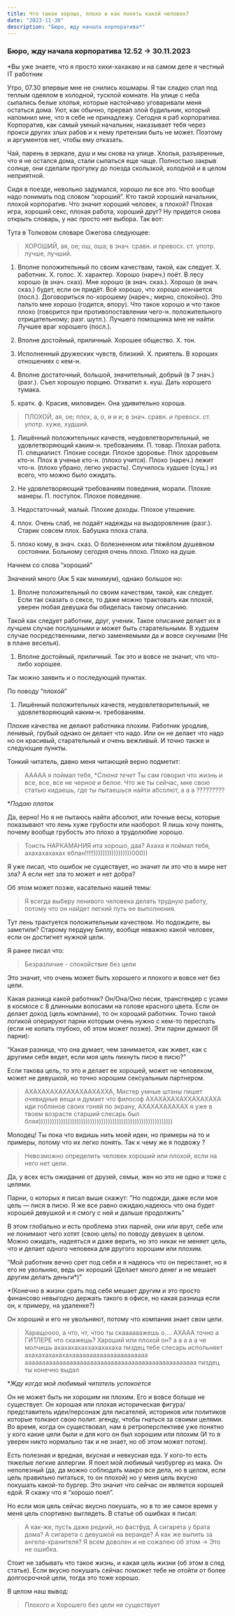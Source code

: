 ```yaml
---
title: Что такое хорошо, плохо и как понять какой человек?
date: "2023-11-30"
description: "Бюро, жду начала корпоратива*"
---
```


### Бюро, жду начала корпоратива 12.52 → 30.11.2023

*Вы уже знаете, что я просто хихи-хахакаю и на самом деле я честный IT работник

Утро, 07.30 впервые мне не снились кошмары. Я так сладко спал под теплым одеялом в холодной, тусклой комнате. На улице с неба сыпались белые хлопья, которые настойчиво уговаривали меня остаться дома. Уют, как обычно, прервал злой будильник, который напомнил мне, что я себе не принадлежу. Сегодня я раб корпоратива. Корпоратив, как самый умный начальник, наказывает тебя через прокси других злых рабов и к нему претензии быть не может. Поэтому и аргументов нет, чтобы ему отказать. 

Чай, парень в зеркале, душ и мы снова на улице. Хлопья, разъяренные, что я не остался дома, стали сыпаться еще чаще. Полностью закрыв солнце, они сделали прогулку до поезда скользкой, холодной и в целом неприятной.

Сидя в поезде, невольно задумался, хорошо ли все это. Что вообще надо понимать под словом “хороший”. Кто такой хороший начальник, плохой корпоратив. Что значит хороший человек, а плохой? Плохая игра, хороший секс, плохая работа, хороший друг? Ну придется снова открыть словарь, у нас просто нет выбора. Так вот: 

Тута в Толковом словаре Ожегова следующее: 

> ХОРОШИЙ, ая, ое; ош, оша; в знач. сравн. и превосх. ст. употр. лучше, лучший. 

1. Вполне положительный по своим качествам, такой, как следует. Х. работник. Х. голос. Х. характер. Хорошо (нареч.) поёт. В лесу хорошо (в знач. сказ). Мне хорошо (в знач. сказ.). Хорошо (в знач. сказ.) будет, если он придёт. Всё хорошо, что хорошо кончается (посл.). Договориться по-хорошему (нареч.; мирно, спокойно). Это пальто мне хорошо (годится, впору). Что такое хорошо и что такое плохо (говорится при противопоставлении чего-н. положительного отрицательному; разг. шутл.). Лучшего помощника мне не найти. Лучшее враг хорошего (посл.). 

2. Вполне достойный, приличный. Хорошее общество. Х. тон. 

3. Исполненный дружеских чувств, близкий. Х. приятель. В хороших отношениях с кем-н. 

4. Вполне достаточный, большой, значительный, добрый (в 7 знач.) (разг.). Съел хорошую порцию. Отхватил х. куш. Дать хорошего тумака. 

5. кратк. ф. Красив, миловиден. Она удивительно хороша.
> 

> ПЛОХОЙ, ая, ое; плох, а, о, и и и; в знач. сравн. и превосх. ст. употр. хуже, худший. 

1. Лишённый положительных качеств, неудовлетворительный, не удовлетворяющий каким-н. требованиям. П. товар. Плохая работа. П. специалист. Плохие соседи. Плохое здоровье. Плох здоровьем кто-н. Плох в ученье кто-н. (плохо учится). Плохо (нареч.) лежит что-н. (плохо убрано, легко украсть). Случилось худшее (сущ.) из всего, что можно было ожидать. 

2. Не удовлетворяющий требованиям поведения, морали. Плохие манеры. П. поступок. Плохое поведение. 

3. Недостаточный, малый. Плохие доходы. Плохое утешение. 

4. плох. Очень слаб, не подаёт надежды на выздоровление (разг.). Старик совсем плох. Бабушка плоха стала. 

5. плохо кому, в знач. сказ. О болезненном или тяжёлом душевном состоянии. Больному сегодня очень плохо. Плохо на душе.
> 

Начнем со слова “хороший”

Значений много (Аж 5 как минимум), однако большое но:

1.  Вполне положительный по своим качествам, такой, как следует. 
Если так сказать о сексе, то даже можно трактовать как плохой, уверен любая девушка бы обиделась такому описанию. 

Такой как следует работник, друг, ученик. Такое описание делает их в лучшем случае послушными и может быть старательными. В худшем случае посредственными, легко заменяемыми да и вовсе скучными  (Не в плане веселья).

1. Вполне достойный, приличный. Так это и вовсе не значит, что что-либо хорошее.

Так можно заявить и о последующий пунктах.

По поводу “плохой”

1. Лишённый положительных качеств, неудовлетворительный, не удовлетворяющий каким-н. требованиям.

Плохие качества не делают работника плохим. Работник уродлив, ленивый, грубый однако он делает что надо. Или он не делает что надо но он красивый, старательный и очень вежливый. И точно также и следующие пункты. 

Тонкий читатель, давно меня читающий верно подметит:

> ААААА я поймал тебя, **Слюна течет* Ты сам говорил что жизнь и все, все, все не черное и белое. Что же ты сейчас, мне свою статью кидаешь, где ты пытаешься найти абсолют, а а а ?????????
> 

**Подаю платок* 

Да, верно! Но я не пытаюсь найти абсолют, или точные весы, которые показывают что лень хуже грубости или наоборот. Я лишь хочу понять, почему вообще грубость это плохо а трудолюбие хорошо.

> Тоисть НАРКАМАНИЯ ита хорошо, даа? Ахаха я поймал тебя, ахахахахахах еблан!!!!!)))))))))))))))))000))
> 

Я уже писал, что ошибок не существует, но значит ли это что в мире нет зла? А если нет зла то может и нет добра?

Об этом может позже, касательно нашей темы:

> Я всегда выберу ленивого человека делать трудную работу, потому что он найдет легкий путь ее выполнения.
> 

Тут лень трактуется положительным качеством. Но подождите, вы заметили? Старому пердуну Биллу, вообще неважно какой человек, если он достигнет нужной цели.

Я ранее писал что: 

> Безразличие - спокойствие без цели
> 

Это значит, что очень может быть хорошего и плохого и вовсе нет без цели. 

Какая разница какой работник? Он/Она/Оно песик, трансгендер с усами в космосе с 8 длинными волосами на голове красного цвета. Если он делает доход (цель компании), то он хороший работник. 
Точно такой логикой оперируют парни которым очень нужно с кем-то переспать (если не копать глубоко, об этом может позже). 
Эти парни думают (Я парни):

“Какая разница, что она думает, чем занимается, как живет, как с другими себя ведет, если моя цель пихнуть писю в писю?”

Если такова цель, то это и делает ее хорошей, может не человеком, может не девушкой, но точно хорошим сексуальным партнером.
 

> АХАХАХАХАХАХАХААХАХХА, Мистер умные штаны пишет очевидные вещи и думает что философ АХАХАХАХАХХАХАХАХА иди гоблинов своих гоняй по экрану, АХАХАХАХАХАХ я уже в твоем возрасте старший слесарь был бляя))))))))))))))))))))))))))))))))))))))))))))))))))))))))))))
> 

Молодец! Ты пока что видишь нить моей идеи, но примеры на то и примеры, потому что их легко понять. Так к чему же я подвожу ? 

> Невозможно определить человек хороший или плохой, если на него нет цели.
> 

Да, у всех есть ожидания от друзей, семьи, жен но это не одно и тоже с целями. 

Парни, о которых я писал выше скажут: 
”Но подожди, даже если моя цель — пися в писю. Я же все равно ожидаю,надеюсь что она будет хорошей девушкой и я смогу с ней и дальше продолжить” 

В этом глобально и есть проблема этих парней, они или врут, себе или не понимают чего хотят (свою цель) по поводу девушек в целом. Можно ожидать, надеяться и даже верить, но это никак не меняет цель, что и делает одного человека для другого хорошим или плохим. 

”Мой работник вечно срет под себя и я надеюсь что он перестанет, но я его не увольняю, ведь он хороший (Делает много денег и не мешает другим делать деньги*)” 

*(Конечно в жизни срать под себя мешает другим и это просто финансово невыгодно держать такого в офисе, но какая разница если он, к примеру, на удаленке?)

Он хороший и его не увольняют, потому что компания знает свои цели. 

> Харащоооо, а что, чт, чтоо ты скаааааажешь о…. АХААА точно а ГИТЛЕРЕ что скажешь? Хароший или плохой он? а а а а а че молчишь ахахахахаххахахахаха пиздец тебе слесарь испольняет ахахахахахахахаааааааааааааааааааааа аааааааааааааааааааааааааааааааааааааааааааааааааа пиздец ты конечно выдал
> 

**Жду когда мой любимый читатель успокоется*

Он не может быть ни хорошим ни плохим. Его и вовсе больше не существует. Он  хорошая или плохая историческая фигура/представитель идеи/персонаж для писателей, историков или политиков которые толкают свою полит. агенду, чтобы гнаться за своими целями. Во время, когда он существовал, нам в ретроперспективе уже понятно у кого какие цели были и для кого он был хорошим или плохим (И то я уверен никто нормально так и не знает, но об этом может потом).

Есть полезная и вредная, вкусная и невкусная еда. У кого-то есть тяжелые легкие аллергии. Я поел мой любимый чизбургер из мака. Он неполезный (да, да можно соблюдать макро все дела, но в целом, если цель правильно питаться, то он плохой) но у меня цель вкусно покушать какой-то бургер. Это значит что сейчас он является хорошей едой. Я скажу что я “хорошо поел”. 

Но если моя цель сейчас вкусно покушать, но в то же самое время у меня цель спортивно выглядеть. В статье об ошибках я писал: 

> А как-же, пусть даже редкий, но фастфуд. А сигарета у брата дома? А сигарета с девушкой на веранде? А как же выпить за ангела-хранителя? Я всем доволен и не сожалею об этом → Это не ошибка.
> 

Стоит не забывать что такое жизнь, и какая цель жизни (об этом в след статье). Если вкусно покушать сейчас поможет тебе не отойти от более долгосрочной цели, тогда это тоже хорошо. 

В целом наш вывод: 

> Плохого и Хорошего без цели не существует
>